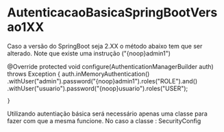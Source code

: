 # AutenticacaoBasicaSpringBootVersao1XX
Caso a versão do SpringBoot seja 2.XX o método abaixo tem que ser alterado. Note que existe uma instrução ("{noop}admin1")

@Override
	protected void configure(AuthenticationManagerBuilder auth) throws Exception {
	    auth.inMemoryAuthentication()
		.withUser("admin").password("{noop}admin1").roles("ROLE").and()
		.withUser("usuario").password("{noop}usuario").roles("USER");
	
	}
	
Utilizando autentiação básica será necessário apenas uma classe para fazer com que a mesma funcione. No caso a classe :
SecurityConfig
